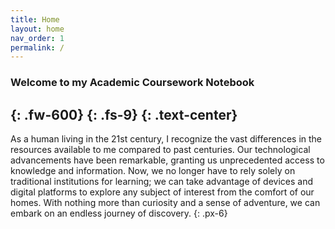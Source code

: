 ```yaml
---
title: Home
layout: home
nav_order: 1
permalink: /
---
```


### Welcome to my Academic Coursework Notebook
{: .fw-600} 
{: .fs-9} 
{: .text-center}
---


As a human living in the 21st century, I recognize the vast differences in the resources available to me compared to past centuries. Our technological advancements have been remarkable, granting us unprecedented access to knowledge and information. Now, we no longer have to rely solely on traditional institutions for learning; we can take advantage of devices and digital platforms to explore any subject of interest from the comfort of our homes. With nothing more than curiosity and a sense of adventure, we can embark on an endless journey of discovery.
{: .px-6}


